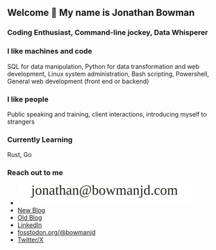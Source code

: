 ## Welcome 👋 My name is Jonathan Bowman

### Coding Enthusiast, Command-line jockey, Data Whisperer

### I like machines and code

SQL for data manipulation,
Python for data transformation and web development,
Linux system administration,
Bash scripting,
Powershell,
General web development (front end or backend)

### I like people

Public speaking and training, client interactions, introducing myself to strangers

### Currently Learning

Rust, Go

### Reach out to me

- ![Email me](assets/email.svg)
- [New Blog](https://bowmanjd.com)
- [Old Blog](https://dev.to/bowmanjd/)
- [LinkedIn](linkedin.com/in/jonathan-d-bowman)
- [fosstodon.org/@bowmanjd](https://fosstodon.org/@bowmanjd)
- [Twitter/X](https://x.com/jdbowman)
